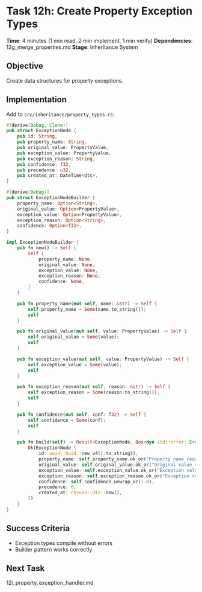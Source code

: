 # Task 12h: Create Property Exception Types

**Time**: 4 minutes (1 min read, 2 min implement, 1 min verify)
**Dependencies**: 12g_merge_properties.md
**Stage**: Inheritance System

## Objective
Create data structures for property exceptions.

## Implementation
Add to `src/inheritance/property_types.rs`:

```rust
#[derive(Debug, Clone)]
pub struct ExceptionNode {
    pub id: String,
    pub property_name: String,
    pub original_value: PropertyValue,
    pub exception_value: PropertyValue,
    pub exception_reason: String,
    pub confidence: f32,
    pub precedence: u32,
    pub created_at: DateTime<Utc>,
}

#[derive(Debug)]
pub struct ExceptionNodeBuilder {
    property_name: Option<String>,
    original_value: Option<PropertyValue>,
    exception_value: Option<PropertyValue>,
    exception_reason: Option<String>,
    confidence: Option<f32>,
}

impl ExceptionNodeBuilder {
    pub fn new() -> Self {
        Self {
            property_name: None,
            original_value: None,
            exception_value: None,
            exception_reason: None,
            confidence: None,
        }
    }

    pub fn property_name(mut self, name: &str) -> Self {
        self.property_name = Some(name.to_string());
        self
    }

    pub fn original_value(mut self, value: PropertyValue) -> Self {
        self.original_value = Some(value);
        self
    }

    pub fn exception_value(mut self, value: PropertyValue) -> Self {
        self.exception_value = Some(value);
        self
    }

    pub fn exception_reason(mut self, reason: &str) -> Self {
        self.exception_reason = Some(reason.to_string());
        self
    }

    pub fn confidence(mut self, conf: f32) -> Self {
        self.confidence = Some(conf);
        self
    }

    pub fn build(self) -> Result<ExceptionNode, Box<dyn std::error::Error>> {
        Ok(ExceptionNode {
            id: uuid::Uuid::new_v4().to_string(),
            property_name: self.property_name.ok_or("Property name required")?,
            original_value: self.original_value.ok_or("Original value required")?,
            exception_value: self.exception_value.ok_or("Exception value required")?,
            exception_reason: self.exception_reason.ok_or("Exception reason required")?,
            confidence: self.confidence.unwrap_or(1.0),
            precedence: 0,
            created_at: chrono::Utc::now(),
        })
    }
}
```

## Success Criteria
- Exception types compile without errors
- Builder pattern works correctly

## Next Task
12i_property_exception_handler.md